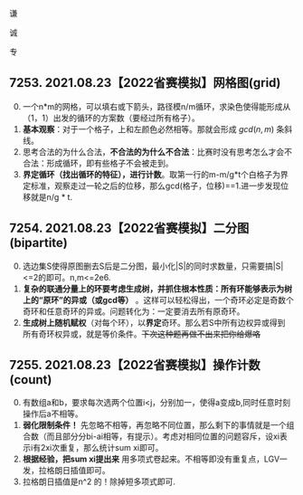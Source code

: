 谦

诚

专



## 7253. 2021.08.23【2022省赛模拟】网格图(grid)

0. 一个n*m的网格，可以填右或下箭头，路径模n/m循环，求染色使得能形成从（1，1）出发的循环的方案数（要经过所有格子）。
1. **基本观察**：对于一个格子，上和左颜色必然相等。那就会形成 $gcd(n,m)$ 条斜线。
2. 思考合法的为什么合法，**不合法的为什么不合法**：比赛时没有思考怎么才会不合法：形成循环，即有些格子不会被走到。
3. **界定循环（找出循环的特征），进行计数**。取第一行的m-m/g*t个白格子为界定标准，观察走过一轮之后的位移，那么gcd(格子，位移)==1.进一步发现位移就是n/g * t.



## 7254. 2021.08.23【2022省赛模拟】二分图(bipartite)

0. 选边集S使得原图删去S后是二分图，最小化|S|的同时求数量，只需要搞|S|<=2的即可。n,m<=2e6.
1. **复杂的联通分量上的环要考虑生成树，并抓住根本性质：所有环能够表示为树上的“原环”的异或（或gcd等）** 。这样可以轻松得出，一个奇环必定是奇数个奇环和任意奇环的异或。问题转化为：一定要消去所有原奇环。
2. **生成树上随机赋权**（对每个环），以**界定**奇环。那么若S中所有边权异或得到 所有奇环权异或，就是等价条件。~~下次这种题再做不出来把你给爆咯~~



## 7255. 2021.08.23【2022省赛模拟】操作计数(count)

0. 有数组a和b，要求每次选两个位置i<j，分别加一，使得a变成b,同时任意时刻操作后a不相等。
1. **弱化限制条件！** 先忽略不相等，再忽略不同位置，那么剩下的事情就是一个组合数（而且部分分bi-ai相等，有提示）。考虑对相同位置的问题容斥，设xi表示i有2xi次重复，那么统计sum xi即可。
2. **根据经验，把sum xi提出来** 用多项式卷起来。不相等即没有重复点，LGV一发，拉格朗日插值即可。
3. 拉格朗日插值是n^2 的！除掉短多项式即可.